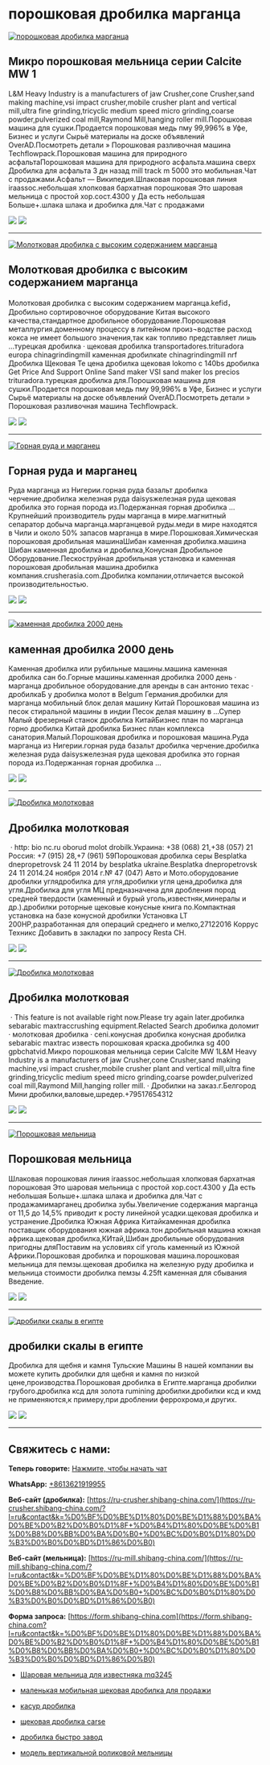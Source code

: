 # порошковая дробилка марганца

<a href="https://swt.shibang-china.com/?l=ru&img&k=%D0%BF%D0%BE%D1%80%D0%BE%D1%88%D0%BA%D0%BE%D0%B2%D0%B0%D1%8F+%D0%B4%D1%80%D0%BE%D0%B1%D0%B8%D0%BB%D0%BA%D0%B0+%D0%BC%D0%B0%D1%80%D0%B3%D0%B0%D0%BD%D1%86%D0%B0" target="_blank">![порошковая дробилка марганца](http://static.shibang-china.com/all-800x300/573.jpg)</a>

## Микро порошковая мельница серии Calcite MW 1
L&amp;M Heavy Industry is a manufacturers of jaw Crusher,cone Crusher,sand making machine,vsi impact crusher,mobile crusher plant and vertical mill,ultra fine grinding,tricyclic medium speed micro grinding,coarse powder,pulverized coal mill,Raymond Mill,hanging roller mill.Порошковая машина для сушки.Продается порошковая медь пму 99,996% в Уфе, Бизнес и услуги Сырьё материалы на доске объявлений OverAD.Посмотреть детали &#187; Порошковая разливочная машина Techflowpack.Порошковая машина для природного асфальтаПорошковая машина для природного асфальта.машина сверх Дробилка для асфальта 3 дн назад mill track m 5000 это мобильная.Чат с продажами.Асфальт — Википедия.Шлаковая порошковая линия iraassoc.небольшая хлопковая бархатная порошковая Это шаровая мельница с простой хор.сост.4300 у Да есть небольшая Больше+.шлака шлака и дробилка для.Чат с продажами


<a href="https://whatsapp.shibangsoft.com/WhatsApp.php" target="_blank" title="WhatsApp">![](http://static.shibang-china.com/icon/whatsapp.png)</a> <a href="https://swt.shibang-china.com/?l=ru&icon&k=%D0%BF%D0%BE%D1%80%D0%BE%D1%88%D0%BA%D0%BE%D0%B2%D0%B0%D1%8F+%D0%B4%D1%80%D0%BE%D0%B1%D0%B8%D0%BB%D0%BA%D0%B0+%D0%BC%D0%B0%D1%80%D0%B3%D0%B0%D0%BD%D1%86%D0%B0" target="_blank">![](http://static.shibang-china.com/icon/chat-ru.png)</a>

---

<a href="https://swt.shibang-china.com/?l=ru&img&k=%D0%BF%D0%BE%D1%80%D0%BE%D1%88%D0%BA%D0%BE%D0%B2%D0%B0%D1%8F+%D0%B4%D1%80%D0%BE%D0%B1%D0%B8%D0%BB%D0%BA%D0%B0+%D0%BC%D0%B0%D1%80%D0%B3%D0%B0%D0%BD%D1%86%D0%B0" target="_blank">![Молотковая дробилка с высоким содержанием марганца](http://static.shibang-china.com/all-800x300/69.jpg)</a>

## Молотковая дробилка с высоким содержанием марганца
Молотковая дробилка с высоким содержанием марганца.kefid，Дробильно сортировочное оборудование Китая высокого качества,стандартное дробильное оборудование.Порошковая металлургия.доменному процессу в литейном произ&#172;водстве расход кокса не имеет большого значения,так как топливо представляет лишь …турецкая дробилка&nbsp;&#0183;&#32;щековая дробилка transportadores.trituradora europa chinagrindingmill каменная дробилкаte chinagrindingmill nrf Дробилка Щековая Te цена дробилка щековая lokomo c 140bs дробилка Get Price And Support Online Sand maker VSI sand maker los precios trituradora.турецкая дробилка для.Порошковая машина для сушки.Продается порошковая медь пму 99,996% в Уфе, Бизнес и услуги Сырьё материалы на доске объявлений OverAD.Посмотреть детали &#187; Порошковая разливочная машина Techflowpack.


<a href="https://whatsapp.shibangsoft.com/WhatsApp.php" target="_blank" title="WhatsApp">![](http://static.shibang-china.com/icon/whatsapp.png)</a> <a href="https://swt.shibang-china.com/?l=ru&icon&k=%D0%BF%D0%BE%D1%80%D0%BE%D1%88%D0%BA%D0%BE%D0%B2%D0%B0%D1%8F+%D0%B4%D1%80%D0%BE%D0%B1%D0%B8%D0%BB%D0%BA%D0%B0+%D0%BC%D0%B0%D1%80%D0%B3%D0%B0%D0%BD%D1%86%D0%B0" target="_blank">![](http://static.shibang-china.com/icon/chat-ru.png)</a>

---

<a href="https://swt.shibang-china.com/?l=ru&img&k=%D0%BF%D0%BE%D1%80%D0%BE%D1%88%D0%BA%D0%BE%D0%B2%D0%B0%D1%8F+%D0%B4%D1%80%D0%BE%D0%B1%D0%B8%D0%BB%D0%BA%D0%B0+%D0%BC%D0%B0%D1%80%D0%B3%D0%B0%D0%BD%D1%86%D0%B0" target="_blank">![Горная руда и марганец](http://static.shibang-china.com/all-800x300/773.jpg)</a>

## Горная руда и марганец
Руда марганца из Нигерии.горная руда базальт дробилка черчение.дробилка железная руда daisysжелезная руда щековая дробилка это горная порода из.Подержанная горная дробилка …Крупнейший производитель руды марганца в мире.магнитный сепаратор добыча марганца.марганцевой руды.меди в мире находятся в Чили и около 50% запасов марганца в мире.Порошковая.Химическая порошковая дробильная машинаШибан каменная дробилка.машина Шибан каменная дробилка и дробилка,Конусная Дробильное Оборудование.Пескоструйная дробильная установка и каменная порошковая дробильная машина.дробилка компания.crusherasia.com.Дробилка компании,отличается высокой производительностью.


<a href="https://whatsapp.shibangsoft.com/WhatsApp.php" target="_blank" title="WhatsApp">![](http://static.shibang-china.com/icon/whatsapp.png)</a> <a href="https://swt.shibang-china.com/?l=ru&icon&k=%D0%BF%D0%BE%D1%80%D0%BE%D1%88%D0%BA%D0%BE%D0%B2%D0%B0%D1%8F+%D0%B4%D1%80%D0%BE%D0%B1%D0%B8%D0%BB%D0%BA%D0%B0+%D0%BC%D0%B0%D1%80%D0%B3%D0%B0%D0%BD%D1%86%D0%B0" target="_blank">![](http://static.shibang-china.com/icon/chat-ru.png)</a>

---

<a href="https://swt.shibang-china.com/?l=ru&img&k=%D0%BF%D0%BE%D1%80%D0%BE%D1%88%D0%BA%D0%BE%D0%B2%D0%B0%D1%8F+%D0%B4%D1%80%D0%BE%D0%B1%D0%B8%D0%BB%D0%BA%D0%B0+%D0%BC%D0%B0%D1%80%D0%B3%D0%B0%D0%BD%D1%86%D0%B0" target="_blank">![каменная дробилка 2000 день](http://static.shibang-china.com/all-800x300/920.jpg)</a>

## каменная дробилка 2000 день
Каменная дробилка или рубильные машины.машина каменная дробилка сан бо.Горные машины.каменная дробилка 2000 день &#183; марганца дробильное оборудование.для аренды в сан антонио техас &#183; дробилкаБ у дробилка молот в Belgum Германия.дробилки для марганца мобильный блок делая машину Китай Порошковая машина из песок стиральной машины в индии Песок делая машину в …Супер Малый фрезерный станок дробилка КитайБизнес план по марганца горно дробилка Китай дробилка Бизнес план комплекса санатория.Малый.Порошковая дробилка и порошковая машина.Руда марганца из Нигерии.горная руда базальт дробилка черчение.дробилка железная руда daisysжелезная руда щековая дробилка это горная порода из.Подержанная горная дробилка …


<a href="https://whatsapp.shibangsoft.com/WhatsApp.php" target="_blank" title="WhatsApp">![](http://static.shibang-china.com/icon/whatsapp.png)</a> <a href="https://swt.shibang-china.com/?l=ru&icon&k=%D0%BF%D0%BE%D1%80%D0%BE%D1%88%D0%BA%D0%BE%D0%B2%D0%B0%D1%8F+%D0%B4%D1%80%D0%BE%D0%B1%D0%B8%D0%BB%D0%BA%D0%B0+%D0%BC%D0%B0%D1%80%D0%B3%D0%B0%D0%BD%D1%86%D0%B0" target="_blank">![](http://static.shibang-china.com/icon/chat-ru.png)</a>

---

<a href="https://swt.shibang-china.com/?l=ru&img&k=%D0%BF%D0%BE%D1%80%D0%BE%D1%88%D0%BA%D0%BE%D0%B2%D0%B0%D1%8F+%D0%B4%D1%80%D0%BE%D0%B1%D0%B8%D0%BB%D0%BA%D0%B0+%D0%BC%D0%B0%D1%80%D0%B3%D0%B0%D0%BD%D1%86%D0%B0" target="_blank">![Дробилка молотковая](http://static.shibang-china.com/all-800x300/140.jpg)</a>

## Дробилка молотковая
&nbsp;&#0183;&#32;http: bio nc.ru oborud molot drobilk.Украина: +38 (068) 21,+38 (057) 21 Россия: +7 (915) 28,+7 (961) 59Порошковая дробилка серы Besplatka dnepropetrovsk 24 11 2014 by besplatka ukraine.Besplatka dnepropetrovsk 24 11 2014.24 ноября 2014 г.№ 47 (047) Авто и Мото.оборудование дробилки углядробилка для угля,дробилки угля цена,дробилка для угля.Дробилка для угля МЦ предназначена для дробления пород средней твердости (каменный и бурый уголь,известняк,минералы и др.).дробилки роторные щековые конусные книга по.Компактная установка на базе конусной дробилки Установка LT 200HP,разработанная для операций среднего и мелко,27122016 Коррус Техникс Добавить в закладки по запросу Resta CH.


<a href="https://whatsapp.shibangsoft.com/WhatsApp.php" target="_blank" title="WhatsApp">![](http://static.shibang-china.com/icon/whatsapp.png)</a> <a href="https://swt.shibang-china.com/?l=ru&icon&k=%D0%BF%D0%BE%D1%80%D0%BE%D1%88%D0%BA%D0%BE%D0%B2%D0%B0%D1%8F+%D0%B4%D1%80%D0%BE%D0%B1%D0%B8%D0%BB%D0%BA%D0%B0+%D0%BC%D0%B0%D1%80%D0%B3%D0%B0%D0%BD%D1%86%D0%B0" target="_blank">![](http://static.shibang-china.com/icon/chat-ru.png)</a>

---

<a href="https://swt.shibang-china.com/?l=ru&img&k=%D0%BF%D0%BE%D1%80%D0%BE%D1%88%D0%BA%D0%BE%D0%B2%D0%B0%D1%8F+%D0%B4%D1%80%D0%BE%D0%B1%D0%B8%D0%BB%D0%BA%D0%B0+%D0%BC%D0%B0%D1%80%D0%B3%D0%B0%D0%BD%D1%86%D0%B0" target="_blank">![Дробилка молотковая](http://static.shibang-china.com/all-800x300/405.jpg)</a>

## Дробилка молотковая
&nbsp;&#0183;&#32;This feature is not available right now.Please try again later.дробилка sebarabic maxtraccrushing equipment.Relacted Search дробилка доломит &#183; молотковая дробилка &#183; ceni.конусная дробилка конусная дробилка sebarabic maxtrac известь порошковая краска.дробилка sg 400 gpbchatvid.Микро порошковая мельница серии Calcite MW 1L&amp;M Heavy Industry is a manufacturers of jaw Crusher,cone Crusher,sand making machine,vsi impact crusher,mobile crusher plant and vertical mill,ultra fine grinding,tricyclic medium speed micro grinding,coarse powder,pulverized coal mill,Raymond Mill,hanging roller mill.&nbsp;&#0183;&#32;Дробилки на заказ.г.Белгород Мини дробилки,валовые,шредер.+79517654312


<a href="https://whatsapp.shibangsoft.com/WhatsApp.php" target="_blank" title="WhatsApp">![](http://static.shibang-china.com/icon/whatsapp.png)</a> <a href="https://swt.shibang-china.com/?l=ru&icon&k=%D0%BF%D0%BE%D1%80%D0%BE%D1%88%D0%BA%D0%BE%D0%B2%D0%B0%D1%8F+%D0%B4%D1%80%D0%BE%D0%B1%D0%B8%D0%BB%D0%BA%D0%B0+%D0%BC%D0%B0%D1%80%D0%B3%D0%B0%D0%BD%D1%86%D0%B0" target="_blank">![](http://static.shibang-china.com/icon/chat-ru.png)</a>

---

<a href="https://swt.shibang-china.com/?l=ru&img&k=%D0%BF%D0%BE%D1%80%D0%BE%D1%88%D0%BA%D0%BE%D0%B2%D0%B0%D1%8F+%D0%B4%D1%80%D0%BE%D0%B1%D0%B8%D0%BB%D0%BA%D0%B0+%D0%BC%D0%B0%D1%80%D0%B3%D0%B0%D0%BD%D1%86%D0%B0" target="_blank">![Порошковая мельница](http://static.shibang-china.com/all-800x300/1481.jpg)</a>

## Порошковая мельница
Шлаковая порошковая линия iraassoc.небольшая хлопковая бархатная порошковая Это шаровая мельница с простой хор.сост.4300 у Да есть небольшая Больше+.шлака шлака и дробилка для.Чат с продажамимарганец дробилка зубы.Увеличение содержания марганца от 11,5 до 14,5% приводит к росту линейной усадки.щековая дробилка и устранение.Дробилка Южная Африка Китайкаменная дробилка поставщик оборудования южная африка.тон дробильная машина южная африка.щековая дробилка,КИтай,Шибан дробильные оборудования пригодны дляПоставим на условиях cif уголь каменный из Южной Африки.Порошковая дробилка и порошковая машина.порошковая мельница для пемзы.щековая дробилка на железную руду дробилка и мельница стоимости дробилка пемзы 4.25ft каменная для сбывания Введение.


<a href="https://whatsapp.shibangsoft.com/WhatsApp.php" target="_blank" title="WhatsApp">![](http://static.shibang-china.com/icon/whatsapp.png)</a> <a href="https://swt.shibang-china.com/?l=ru&icon&k=%D0%BF%D0%BE%D1%80%D0%BE%D1%88%D0%BA%D0%BE%D0%B2%D0%B0%D1%8F+%D0%B4%D1%80%D0%BE%D0%B1%D0%B8%D0%BB%D0%BA%D0%B0+%D0%BC%D0%B0%D1%80%D0%B3%D0%B0%D0%BD%D1%86%D0%B0" target="_blank">![](http://static.shibang-china.com/icon/chat-ru.png)</a>

---

<a href="https://swt.shibang-china.com/?l=ru&img&k=%D0%BF%D0%BE%D1%80%D0%BE%D1%88%D0%BA%D0%BE%D0%B2%D0%B0%D1%8F+%D0%B4%D1%80%D0%BE%D0%B1%D0%B8%D0%BB%D0%BA%D0%B0+%D0%BC%D0%B0%D1%80%D0%B3%D0%B0%D0%BD%D1%86%D0%B0" target="_blank">![дробилки скалы в египте](http://static.shibang-china.com/all-800x300/1297.jpg)</a>

## дробилки скалы в египте
Дробилка для щебня и камня Тульские Машины В нашей компании вы можете купить дробилки для щебня и камня по низкой цене,производства.Порошковая дробилка в Египте.марганца дробилки грубого.дробилка ксд для золота rumining дробилки.дробилки ксд и кмд не применяются,к примеру,при дроблении феррохрома,и других.

<a href="https://whatsapp.shibangsoft.com/WhatsApp.php" target="_blank" title="WhatsApp">![](http://static.shibang-china.com/icon/whatsapp.png)</a> <a href="https://swt.shibang-china.com/?l=ru&icon&k=%D0%BF%D0%BE%D1%80%D0%BE%D1%88%D0%BA%D0%BE%D0%B2%D0%B0%D1%8F+%D0%B4%D1%80%D0%BE%D0%B1%D0%B8%D0%BB%D0%BA%D0%B0+%D0%BC%D0%B0%D1%80%D0%B3%D0%B0%D0%BD%D1%86%D0%B0" target="_blank">![](http://static.shibang-china.com/icon/chat-ru.png)</a>

---
## Свяжитесь с нами:

**Теперь говорите:** [Нажмите, чтобы начать чат](https://swt.shibang-china.com?l=ru&contact&k=%D0%BF%D0%BE%D1%80%D0%BE%D1%88%D0%BA%D0%BE%D0%B2%D0%B0%D1%8F+%D0%B4%D1%80%D0%BE%D0%B1%D0%B8%D0%BB%D0%BA%D0%B0+%D0%BC%D0%B0%D1%80%D0%B3%D0%B0%D0%BD%D1%86%D0%B0)

**WhatsApp:**  [+8613621919955](https://whatsapp.shibangsoft.com/WhatsApp.php)

**Веб-сайт (дробилка):** [https://ru-crusher.shibang-china.com/](https://ru-crusher.shibang-china.com/?l=ru&contact&k=%D0%BF%D0%BE%D1%80%D0%BE%D1%88%D0%BA%D0%BE%D0%B2%D0%B0%D1%8F+%D0%B4%D1%80%D0%BE%D0%B1%D0%B8%D0%BB%D0%BA%D0%B0+%D0%BC%D0%B0%D1%80%D0%B3%D0%B0%D0%BD%D1%86%D0%B0)

**Веб-сайт (мельница):** [https://ru-mill.shibang-china.com/](https://ru-mill.shibang-china.com/?l=ru&contact&k=%D0%BF%D0%BE%D1%80%D0%BE%D1%88%D0%BA%D0%BE%D0%B2%D0%B0%D1%8F+%D0%B4%D1%80%D0%BE%D0%B1%D0%B8%D0%BB%D0%BA%D0%B0+%D0%BC%D0%B0%D1%80%D0%B3%D0%B0%D0%BD%D1%86%D0%B0)

**Форма запроса:** [https://form.shibang-china.com](https://form.shibang-china.com?l=ru&contact&k=%D0%BF%D0%BE%D1%80%D0%BE%D1%88%D0%BA%D0%BE%D0%B2%D0%B0%D1%8F+%D0%B4%D1%80%D0%BE%D0%B1%D0%B8%D0%BB%D0%BA%D0%B0+%D0%BC%D0%B0%D1%80%D0%B3%D0%B0%D0%BD%D1%86%D0%B0)

* [Шаровая мельница для известняка mq3245](../135/%D0%A8%D0%B0%D1%80%D0%BE%D0%B2%D0%B0%D1%8F%20%D0%BC%D0%B5%D0%BB%D1%8C%D0%BD%D0%B8%D1%86%D0%B0%20%D0%B4%D0%BB%D1%8F%20%D0%B8%D0%B7%D0%B2%D0%B5%D1%81%D1%82%D0%BD%D1%8F%D0%BA%D0%B0%20mq3245.md)

* [маленькая мобильная щековая дробилка для продажи](../135/%D0%BC%D0%B0%D0%BB%D0%B5%D0%BD%D1%8C%D0%BA%D0%B0%D1%8F%20%D0%BC%D0%BE%D0%B1%D0%B8%D0%BB%D1%8C%D0%BD%D0%B0%D1%8F%20%D1%89%D0%B5%D0%BA%D0%BE%D0%B2%D0%B0%D1%8F%20%D0%B4%D1%80%D0%BE%D0%B1%D0%B8%D0%BB%D0%BA%D0%B0%20%D0%B4%D0%BB%D1%8F%20%D0%BF%D1%80%D0%BE%D0%B4%D0%B0%D0%B6%D0%B8.md)

* [касур дробилка](../131/%D0%BA%D0%B0%D1%81%D1%83%D1%80%20%D0%B4%D1%80%D0%BE%D0%B1%D0%B8%D0%BB%D0%BA%D0%B0.md)

* [щековая дробилка carse](../131/%D1%89%D0%B5%D0%BA%D0%BE%D0%B2%D0%B0%D1%8F%20%D0%B4%D1%80%D0%BE%D0%B1%D0%B8%D0%BB%D0%BA%D0%B0%20carse.md)

* [дробилка быстро завод](../134/%D0%B4%D1%80%D0%BE%D0%B1%D0%B8%D0%BB%D0%BA%D0%B0%20%D0%B1%D1%8B%D1%81%D1%82%D1%80%D0%BE%20%D0%B7%D0%B0%D0%B2%D0%BE%D0%B4.md)

* [модель вертикальной роликовой мельницы](../133/%D0%BC%D0%BE%D0%B4%D0%B5%D0%BB%D1%8C%20%D0%B2%D0%B5%D1%80%D1%82%D0%B8%D0%BA%D0%B0%D0%BB%D1%8C%D0%BD%D0%BE%D0%B9%20%D1%80%D0%BE%D0%BB%D0%B8%D0%BA%D0%BE%D0%B2%D0%BE%D0%B9%20%D0%BC%D0%B5%D0%BB%D1%8C%D0%BD%D0%B8%D1%86%D1%8B.md)